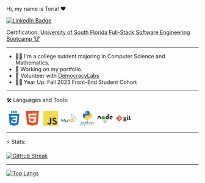 Hi, my name is Toria! ❤️
 
<a href="https://www.linkedin.com/in/victoria-sellers-9630a6251/">
    <img src="https://img.shields.io/badge/LinkedIn-blue?style=for-the-badge&logo=linkedin&logoColor=white" alt="LinkedIn Badge"/>
  </a>


Certification: 
[University of South Florida Full-Stack Software Engineering Bootcamp 🐮 ](https://www.credential.net/aef4bdc3-1a7f-4305-8171-a4cbf522cd62#gs.0p2s41)

---

- 👩‍💻 I'm a college sutdent majoring in Computer Science and Mathematics.
- 📝 Working on my portfolio.
- 🤲 Volunteer with [DemocracyLabs](https://www.democracylab.org/?gclid=CjwKCAiAx_GqBhBQEiwAlDNAZu0ov-p5S62OHvpHlTdnnrS8ZXl3RGHVIVtn-FpNTW6aCfM8yvM_pRoC0L0QAvD_BwE) 
- ✌🏽  Year Up: Fall 2023 Front-End Student Cohort 


---
🛠️ Languages and Tools: 
<div>
  <img src="https://github.com/devicons/devicon/blob/master/icons/css3/css3-plain-wordmark.svg"  title="CSS3" alt="CSS" width="40" height="40"/>&nbsp;
  <img src="https://github.com/devicons/devicon/blob/master/icons/html5/html5-original.svg" title="HTML5" alt="HTML" width="40" height="40"/>&nbsp;
  <img src="https://github.com/devicons/devicon/blob/master/icons/javascript/javascript-original.svg" title="JavaScript" alt="JavaScript" width="40" height="40"/>&nbsp;
  <img src="https://github.com/devicons/devicon/blob/master/icons/mysql/mysql-original-wordmark.svg" title="MySQL"  alt="MySQL" width="40" height="40"/>&nbsp;
 <img src="https://github.com/devicons/devicon/blob/master/icons/python/python-original-wordmark.svg" title="Python" alt="Python" width="40" height="40"/>&nbsp;
  <img src="https://github.com/devicons/devicon/blob/master/icons/nodejs/nodejs-original-wordmark.svg" title="NodeJS" alt="NodeJS" width="40" height="40"/>&nbsp;
  <img src="https://github.com/devicons/devicon/blob/master/icons/git/git-original-wordmark.svg" title="Git" **alt="Git" width="40" height="40"/>
</div>

---
⚡ Stats: 

[![GitHub Streak](http://github-readme-streak-stats.herokuapp.com?user=toriasellers&theme=dark&background=000000)](https://git.io/streak-stats)

---

[![Top Langs](https://github-readme-stats.vercel.app/api/top-langs/?username=toriasellers&layout=compact&theme=vision-friendly-dark)](https://github.com/anuraghazra/github-readme-stats)
